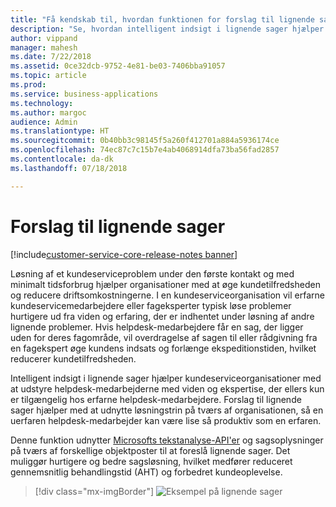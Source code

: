 ```yaml
---
title: "Få kendskab til, hvordan funktionen for forslag til lignende sager fungerer i Dynamics 365 for Customer Service"
description: "Se, hvordan intelligent indsigt i lignende sager hjælper kundeserviceorganisationer med at udstyre helpdesk-medarbejderne med viden og ekspertise"
author: vippand
manager: mahesh
ms.date: 7/22/2018
ms.assetid: 0ce32dcb-9752-4e81-be03-7406bba91057
ms.topic: article
ms.prod: 
ms.service: business-applications
ms.technology: 
ms.author: margoc
audience: Admin
ms.translationtype: HT
ms.sourcegitcommit: 0b40bb3c98145f5a260f412701a884a5936174ce
ms.openlocfilehash: 74ec87c7c15b7e4ab4068914dfa73ba56fad2857
ms.contentlocale: da-dk
ms.lasthandoff: 07/18/2018

---
```


#  <a name="suggest-similar-cases"></a>Forslag til lignende sager  

[!include[customer-service-core-release-notes banner](../../includes/customer-service-core-release-notes.md)]



Løsning af et kundeserviceproblem under den første kontakt og med minimalt tidsforbrug hjælper organisationer med at øge kundetilfredsheden og reducere driftsomkostningerne.  I en kundeserviceorganisation vil erfarne kundeservicemedarbejdere eller fageksperter typisk løse problemer hurtigere ud fra viden og erfaring, der er indhentet under løsning af andre lignende problemer. Hvis helpdesk-medarbejdere får en sag, der ligger uden for deres fagområde, vil overdragelse af sagen til eller rådgivning fra en fagekspert øge kundens indsats og forlænge ekspeditionstiden, hvilket reducerer kundetilfredsheden.  

Intelligent indsigt i lignende sager hjælper kundeserviceorganisationer med at udstyre helpdesk-medarbejderne med viden og ekspertise, der ellers kun er tilgængelig hos erfarne helpdesk-medarbejdere.  Forslag til lignende sager hjælper med at udnytte løsningstrin på tværs af organisationen, så en uerfaren helpdesk-medarbejder kan være lise så produktiv som en erfaren.  

Denne funktion udnytter [Microsofts tekstanalyse-API'er](https://azure.microsoft.com/en-in/services/cognitive-services/text-analytics/) og sagsoplysninger på tværs af forskellige objektposter til at foreslå lignende sager. Det muliggør hurtigere og bedre sagsløsning, hvilket medfører reduceret gennemsnitlig behandlingstid (AHT) og forbedret kundeoplevelse.

> [!div class="mx-imgBorder"]
> ![](media/similar-cases.png "Eksempel på lignende sager")

